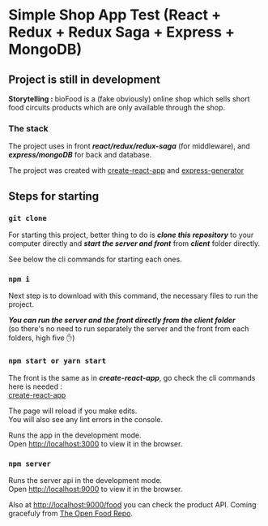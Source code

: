 # Simple Shop App Test (React + Redux + Redux Saga + Express + MongoDB)

## Project is still in development

**Storytelling :**
bioFood is a (fake obviously) online shop which sells short food circuits products which are only available through the shop.

### The stack

The project uses in front ***react/redux/redux-saga*** (for middleware), and ***express/mongoDB*** for back and database.

The project was created with [create-react-app](https://github.com/facebook/create-react-app) and [express-generator](https://expressjs.com/fr/starter/generator.html)

## Steps for starting

### `git clone`

For starting this project, better thing to do is ***clone this repository*** to your computer directly and ***start the server and front*** from ***client*** folder directly.

See below the cli commands for starting each ones.

### `npm i`

Next step is to download with this command, the necessary files to run the project.

***You can run the server and the front directly from the client folder*** </br>
(so there's no need to run separately the server and the front from each folders, high five :raised_hand:)

### `npm start or yarn start`

The front is the same as in ***create-react-app***, go check the cli commands here is needed :</br>[create-react-app](https://github.com/facebook/create-react-app)

The page will reload if you make edits.<br />
You will also see any lint errors in the console.

Runs the app in the development mode.<br />
Open [http://localhost:3000](http://localhost:3000) to view it in the browser.

### `npm server`

Runs the server api in the development mode.<br />
Open [http://localhost:9000](http://localhost:9000) to view it in the browser.

Also at [http://localhost:9000/food](http://localhost:9000/food) you can check the product API. Coming gracefuly from [The Open Food Repo](https://www.foodrepo.org/).
